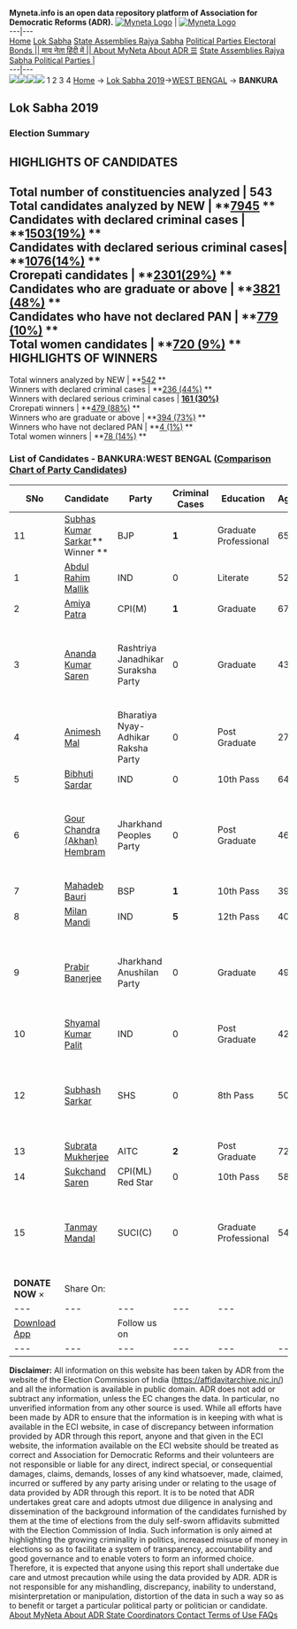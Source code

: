 **Myneta.info is an open data repository platform of Association for Democratic Reforms (ADR).**
[![Myneta Logo](https://www.myneta.info/lib/img/myneta-logo.png)](https://www.myneta.info/) | [![Myneta Logo](https://www.myneta.info/lib/img/adr-logo.png)](https://adrindia.org)  
---|---  
[Home](https://www.myneta.info/) [Lok Sabha](https://www.myneta.info/#ls "Lok Sabha") [ State Assemblies ](https://www.myneta.info/#sa "State Assemblies") [Rajya Sabha](https://www.myneta.info/#rs "Rajya Sabha") [Political Parties ](https://www.myneta.info/party "Political Parties") [ Electoral Bonds ](https://www.myneta.info/electoral_bonds "Electoral Bonds") [ || माय नेता हिंदी में || ](https://translate.google.co.in/translate?prev=hp&hl=en&js=y&u=www.myneta.info&sl=en&tl=hi&history_state0=) [ About MyNeta ](https://adrindia.org/content/about-myneta) [ About ADR ](https://adrindia.org/about-adr/who-we-are) [☰](javascript:void\(0\))
[ State Assemblies ](https://www.myneta.info/#sa "State Assemblies") [ Rajya Sabha ](https://www.myneta.info/#rs "Rajya Sabha") [ Political Parties ](https://www.myneta.info/party "Political Parties")
|   
---|---  
![](https://www.myneta.info/lib/img/banner/banner-1.png)![](https://www.myneta.info/lib/img/banner/banner-2.png)![](https://www.myneta.info/lib/img/banner/banner-3.png)![](https://www.myneta.info/lib/img/banner/banner-4.png)
1  2  3  4 
[Home](https://www.myneta.info/) → [Lok Sabha 2019](https://www.myneta.info/LokSabha2019/)→[WEST BENGAL](https://www.myneta.info/LokSabha2019/index.php?action=show_constituencies&state_id=58) → **BANKURA**
### 
## Lok Sabha 2019
###  Election Summary 
HIGHLIGHTS OF CANDIDATES  
---  
Total number of constituencies analyzed |  543   
Total candidates analyzed by NEW | **[7945](https://www.myneta.info/LokSabha2019/index.php?action=summary&subAction=candidates_analyzed&sort=candidate#summary) **  
Candidates with declared criminal cases | **[1503(19%)](https://www.myneta.info/LokSabha2019/index.php?action=summary&subAction=crime&sort=candidate#summary) **  
Candidates with declared serious criminal cases| **[1076(14%)](https://www.myneta.info/LokSabha2019/index.php?action=summary&subAction=serious_crime&sort=candidate#summary) **  
Crorepati candidates | **[2301(29%)](https://www.myneta.info/LokSabha2019/index.php?action=summary&subAction=crorepati&sort=candidate#summary) **  
Candidates who are graduate or above | **[3821 (48%)](https://www.myneta.info/LokSabha2019/index.php?action=summary&subAction=education&sort=candidate#summary) **  
Candidates who have not declared PAN | **[779 (10%)](https://www.myneta.info/LokSabha2019/index.php?action=summary&subAction=without_pan&sort=candidate#summary) **  
Total women candidates | **[720 (9%)](https://www.myneta.info/LokSabha2019/index.php?action=summary&subAction=women_candidate&sort=candidate#summary) **  
HIGHLIGHTS OF WINNERS  
---  
Total winners analyzed by NEW | **[542](https://www.myneta.info/LokSabha2019/index.php?action=summary&subAction=winner_analyzed&sort=candidate#summary) **  
Winners with declared criminal cases | **[236 (44%)](https://www.myneta.info/LokSabha2019/index.php?action=summary&subAction=winner_crime&sort=candidate#summary) **  
Winners with declared serious criminal cases | **[161 (30%)](https://www.myneta.info/LokSabha2019/index.php?action=summary&subAction=winner_serious_crime&sort=candidate#summary)**  
Crorepati winners | **[479 (88%)](https://www.myneta.info/LokSabha2019/index.php?action=summary&subAction=winner_crorepati&sort=candidate#summary) **  
Winners who are graduate or above | **[394 (73%)](https://www.myneta.info/LokSabha2019/index.php?action=summary&subAction=winner_education&sort=candidate#summary) **  
Winners who have not declared PAN | **[4 (1%)](https://www.myneta.info/LokSabha2019/index.php?action=summary&subAction=winner_without_pan&sort=candidate#summary) **  
Total women winners | **[78 (14%)](https://www.myneta.info/LokSabha2019/index.php?action=summary&subAction=winner_women&sort=candidate#summary) **  
### List of Candidates - BANKURA:WEST BENGAL ([Comparison Chart of Party Candidates](https://www.myneta.info/LokSabha2019/comparisonchart.php?constituency_id=992))
SNo | Candidate| Party| Criminal Cases| Education| Age| Total Assets| Liabilities  
---|---|---|---|---|---|---|---  
11  | [Subhas Kumar Sarkar](https://www.myneta.info/LokSabha2019/candidate.php?candidate_id=12438)** Winner ** | BJP | **1** | Graduate Professional| 65 | Rs 1,97,99,440 ~ 1 Crore+ | Rs 32,61,495 ~ 32 Lacs+  
1  | [Abdul Rahim Mallik](https://www.myneta.info/LokSabha2019/candidate.php?candidate_id=13444) | IND | 0 | Literate| 52 | Rs 9,77,587 ~ 9 Lacs+ | Rs 0 ~   
2  | [Amiya Patra](https://www.myneta.info/LokSabha2019/candidate.php?candidate_id=12435) | CPI(M) | **1** | Graduate| 67 | Rs 75,21,446 ~ 75 Lacs+ | Rs 0 ~   
3  | [Ananda Kumar Saren](https://www.myneta.info/LokSabha2019/candidate.php?candidate_id=13441) | Rashtriya Janadhikar Suraksha Party | 0 | Graduate| 43 | ![](https://myneta.info/image_v2.php?myneta_folder=LokSabha2019&candidate_id=13441&col=ta) | ![](https://myneta.info/image_v2.php?myneta_folder=LokSabha2019&candidate_id=13441&col=lia)  
4  | [Animesh Mal](https://www.myneta.info/LokSabha2019/candidate.php?candidate_id=13440) | Bharatiya Nyay-Adhikar Raksha Party | 0 | Post Graduate| 27 | Rs 3,57,097 ~ 3 Lacs+ | Rs 58,000 ~ 58 Thou+  
5  | [Bibhuti Sardar](https://www.myneta.info/LokSabha2019/candidate.php?candidate_id=13445) | IND | 0 | 10th Pass| 64 | Rs 31,93,060 ~ 31 Lacs+ | Rs 1,00,000 ~ 1 Lacs+  
6  | [Gour Chandra (Akhan) Hembram](https://www.myneta.info/LokSabha2019/candidate.php?candidate_id=13442) | Jharkhand Peoples Party | 0 | Post Graduate| 46 | ![](https://myneta.info/image_v2.php?myneta_folder=LokSabha2019&candidate_id=13442&col=ta) | ![](https://myneta.info/image_v2.php?myneta_folder=LokSabha2019&candidate_id=13442&col=lia)  
7  | [Mahadeb Bauri](https://www.myneta.info/LokSabha2019/candidate.php?candidate_id=13439) | BSP | **1** | 10th Pass| 39 | Rs 4,70,000 ~ 4 Lacs+ | Rs 2,95,380 ~ 2 Lacs+  
8  | [Milan Mandi](https://www.myneta.info/LokSabha2019/candidate.php?candidate_id=13446) | IND | **5** | 12th Pass| 40 | Rs 2,90,750 ~ 2 Lacs+ | Rs 0 ~   
9  | [Prabir Banerjee](https://www.myneta.info/LokSabha2019/candidate.php?candidate_id=12440) | Jharkhand Anushilan Party | 0 | Graduate| 49 | ![](https://myneta.info/image_v2.php?myneta_folder=LokSabha2019&candidate_id=12440&col=ta) | ![](https://myneta.info/image_v2.php?myneta_folder=LokSabha2019&candidate_id=12440&col=lia)  
10  | [Shyamal Kumar Palit](https://www.myneta.info/LokSabha2019/candidate.php?candidate_id=13447) | IND | 0 | Post Graduate| 42 | Rs 18,53,913 ~ 18 Lacs+ | Rs 1,50,000 ~ 1 Lacs+  
12  | [Subhash Sarkar](https://www.myneta.info/LokSabha2019/candidate.php?candidate_id=13443) | SHS | 0 | 8th Pass| 50 | ![](https://myneta.info/image_v2.php?myneta_folder=LokSabha2019&candidate_id=13443&col=ta) | ![](https://myneta.info/image_v2.php?myneta_folder=LokSabha2019&candidate_id=13443&col=lia)  
13  | [Subrata Mukherjee](https://www.myneta.info/LokSabha2019/candidate.php?candidate_id=12436) | AITC | **2** | Post Graduate| 72 | Rs 1,22,35,759 ~ 1 Crore+ | Rs 0 ~   
14  | [Sukchand Saren](https://www.myneta.info/LokSabha2019/candidate.php?candidate_id=12437) | CPI(ML) Red Star | 0 | 10th Pass| 58 | Rs 800 ~ 8 Hund+ | Rs 0 ~   
15  | [Tanmay Mandal](https://www.myneta.info/LokSabha2019/candidate.php?candidate_id=12433) | SUCI(C) | 0 | Graduate Professional| 54 | ![](https://myneta.info/image_v2.php?myneta_folder=LokSabha2019&candidate_id=12433&col=ta) | ![](https://myneta.info/image_v2.php?myneta_folder=LokSabha2019&candidate_id=12433&col=lia)  
|  **DONATE NOW** × |  Share On:  | [](https://api.whatsapp.com/send?text=https%3A%2F%2Fmyneta.info%2Fpunjab2022%2Findex.php%3Faction%3Dshow_constituencies%26state_id%3D19) | [](https://www.facebook.com/sharer/sharer.php?u=https%3A%2F%2Fmyneta.info%2Fpunjab2022%2Findex.php%3Faction%3Dshow_constituencies%26state_id%3D19) | [](https://twitter.com/share?url=https%3A%2F%2Fmyneta.info%2Fpunjab2022%2Findex.php%3Faction%3Dshow_constituencies%26state_id%3D19)  
---|---|---|---|---  
| [ Download App ](https://play.google.com/store/apps/details?id=com.webrosoft.myneta1&pcampaignid=pcampaignidMKT-Other-global-all-co-prtnr-py-PartBadge-Mar2515-1) | [](https://play.google.com/store/apps/details?id=com.webrosoft.myneta1&pcampaignid=pcampaignidMKT-Other-global-all-co-prtnr-py-PartBadge-Mar2515-1) |  Follow us on  | [](https://www.facebook.com/adrindia.org/) | [](https://twitter.com/adrspeaks) | [](https://groups.google.com/g/national-election-watch?hl=en&pli=1) | [](https://www.instagram.com/adrspeaks/) | [](https://www.youtube.com/user/adrspeaks) | [](https://sharechat.com/profile/adrspeaks)  
---|---|---|---|---|---|---|---|---  
**Disclaimer:** All information on this website has been taken by ADR from the website of the Election Commission of India (https://affidavitarchive.nic.in/) and all the information is available in public domain. ADR does not add or subtract any information, unless the EC changes the data. In particular, no unverified information from any other source is used. While all efforts have been made by ADR to ensure that the information is in keeping with what is available in the ECI website, in case of discrepancy between information provided by ADR through this report, anyone and that given in the ECI website, the information available on the ECI website should be treated as correct and Association for Democratic Reforms and their volunteers are not responsible or liable for any direct, indirect special, or consequential damages, claims, demands, losses of any kind whatsoever, made, claimed, incurred or suffered by any party arising under or relating to the usage of data provided by ADR through this report. It is to be noted that ADR undertakes great care and adopts utmost due diligence in analysing and dissemination of the background information of the candidates furnished by them at the time of elections from the duly self-sworn affidavits submitted with the Election Commission of India. Such information is only aimed at highlighting the growing criminality in politics, increased misuse of money in elections so as to facilitate a system of transparency, accountability and good governance and to enable voters to form an informed choice. Therefore, it is expected that anyone using this report shall undertake due care and utmost precaution while using the data provided by ADR. ADR is not responsible for any mishandling, discrepancy, inability to understand, misinterpretation or manipulation, distortion of the data in such a way so as to benefit or target a particular political party or politician or candidate. 
[ About MyNeta ](https://adrindia.org/content/about-myneta) [ About ADR ](https://adrindia.org/about-adr/who-we-are) [ State Coordinators ](https://adrindia.org/about-adr/state-coordinators) [ Contact ](https://adrindia.org/contact-us) [ Terms of Use ](https://adrindia.org/content/adr-terms-use) [ FAQs ](https://adrindia.org/content/faqs)

